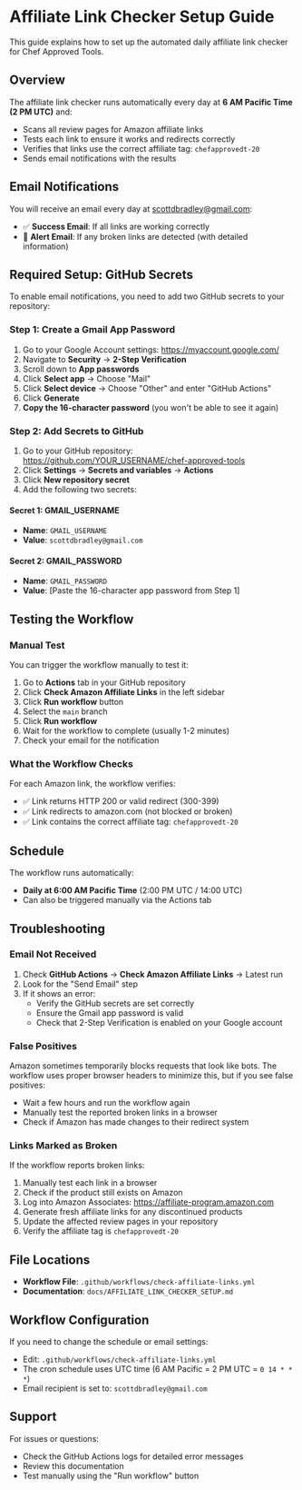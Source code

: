 # Affiliate Link Checker Setup Guide

This guide explains how to set up the automated daily affiliate link checker for Chef Approved Tools.

## Overview

The affiliate link checker runs automatically every day at **6 AM Pacific Time (2 PM UTC)** and:
- Scans all review pages for Amazon affiliate links
- Tests each link to ensure it works and redirects correctly
- Verifies that links use the correct affiliate tag: `chefapprovedt-20`
- Sends email notifications with the results

## Email Notifications

You will receive an email every day at scottdbradley@gmail.com:
- ✅ **Success Email**: If all links are working correctly
- 🚨 **Alert Email**: If any broken links are detected (with detailed information)

## Required Setup: GitHub Secrets

To enable email notifications, you need to add two GitHub secrets to your repository:

### Step 1: Create a Gmail App Password

1. Go to your Google Account settings: https://myaccount.google.com/
2. Navigate to **Security** → **2-Step Verification**
3. Scroll down to **App passwords**
4. Click **Select app** → Choose "Mail"
5. Click **Select device** → Choose "Other" and enter "GitHub Actions"
6. Click **Generate**
7. **Copy the 16-character password** (you won't be able to see it again)

### Step 2: Add Secrets to GitHub

1. Go to your GitHub repository: https://github.com/YOUR_USERNAME/chef-approved-tools
2. Click **Settings** → **Secrets and variables** → **Actions**
3. Click **New repository secret**
4. Add the following two secrets:

#### Secret 1: GMAIL_USERNAME
- **Name**: `GMAIL_USERNAME`
- **Value**: `scottdbradley@gmail.com`

#### Secret 2: GMAIL_PASSWORD
- **Name**: `GMAIL_PASSWORD`
- **Value**: [Paste the 16-character app password from Step 1]

## Testing the Workflow

### Manual Test
You can trigger the workflow manually to test it:

1. Go to **Actions** tab in your GitHub repository
2. Click **Check Amazon Affiliate Links** in the left sidebar
3. Click **Run workflow** button
4. Select the `main` branch
5. Click **Run workflow**
6. Wait for the workflow to complete (usually 1-2 minutes)
7. Check your email for the notification

### What the Workflow Checks

For each Amazon link, the workflow verifies:
- ✅ Link returns HTTP 200 or valid redirect (300-399)
- ✅ Link redirects to amazon.com (not blocked or broken)
- ✅ Link contains the correct affiliate tag: `chefapprovedt-20`

## Schedule

The workflow runs automatically:
- **Daily at 6:00 AM Pacific Time** (2:00 PM UTC / 14:00 UTC)
- Can also be triggered manually via the Actions tab

## Troubleshooting

### Email Not Received

1. Check **GitHub Actions** → **Check Amazon Affiliate Links** → Latest run
2. Look for the "Send Email" step
3. If it shows an error:
   - Verify the GitHub secrets are set correctly
   - Ensure the Gmail app password is valid
   - Check that 2-Step Verification is enabled on your Google account

### False Positives

Amazon sometimes temporarily blocks requests that look like bots. The workflow uses proper browser headers to minimize this, but if you see false positives:
- Wait a few hours and run the workflow again
- Manually test the reported broken links in a browser
- Check if Amazon has made changes to their redirect system

### Links Marked as Broken

If the workflow reports broken links:
1. Manually test each link in a browser
2. Check if the product still exists on Amazon
3. Log into Amazon Associates: https://affiliate-program.amazon.com
4. Generate fresh affiliate links for any discontinued products
5. Update the affected review pages in your repository
6. Verify the affiliate tag is `chefapprovedt-20`

## File Locations

- **Workflow File**: `.github/workflows/check-affiliate-links.yml`
- **Documentation**: `docs/AFFILIATE_LINK_CHECKER_SETUP.md`

## Workflow Configuration

If you need to change the schedule or email settings:
- Edit: `.github/workflows/check-affiliate-links.yml`
- The cron schedule uses UTC time (6 AM Pacific = 2 PM UTC = `0 14 * * *`)
- Email recipient is set to: `scottdbradley@gmail.com`

## Support

For issues or questions:
- Check the GitHub Actions logs for detailed error messages
- Review this documentation
- Test manually using the "Run workflow" button
